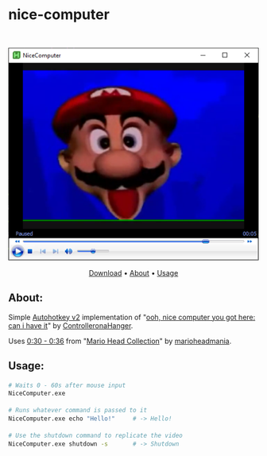 # nice-computer

<br />
<p align="center">
  <img src="Src/Assets/Screenshot/screenshot1.PNG" />
</p>

<p align="center">
  <a href="https://github.com/ashnel3/nice-computer/releases/latest/download/NiceComputer.7z">Download</a> &bull;
  <a href="#About">About</a> &bull;
  <a href="#Usage">Usage</a>
</p>


## About:

Simple [Autohotkey v2](https://www.autohotkey.com/) implementation of "[ooh, nice computer you got here: can i have it](https://youtu.be/aAtF-Zzdnc8)" by [ControlleronaHanger](https://www.youtube.com/@controlleronahanger).

Uses [0:30 - 0:36](https://youtu.be/9tQWLg4E90M?t=30) from "[Mario Head Collection](https://youtu.be/9tQWLg4E90M)" by [marioheadmania](https://www.youtube.com/@marioheadmania).

## Usage:

```bash
# Waits 0 - 60s after mouse input
NiceComputer.exe

# Runs whatever command is passed to it
NiceComputer.exe echo "Hello!"     # -> Hello!

# Use the shutdown command to replicate the video
NiceComputer.exe shutdown -s       # -> Shutdown
```
